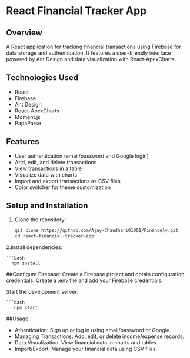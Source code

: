 # React Financial Tracker App

## Overview
A React application for tracking financial transactions using Firebase for data storage and authentication. It features a user-friendly interface powered by Ant Design and data visualization with React-ApexCharts.

## Technologies Used
- React
- Firebase
- Ant Design
- React-ApexCharts
- Moment.js
- PapaParse

## Features
- User authentication (email/password and Google login)
- Add, edit, and delete transactions
- View transactions in a table
- Visualize data with charts
- Import and export transactions as CSV files
- Color switcher for theme customization

## Setup and Installation
1. Clone the repository:
   ```bash
   git clone https://github.com/Ajay-Chaudhari01001/Financely.git
   cd react-financial-tracker-app
2.Install dependencies:

    ```bash
      npm install
      
##Configure Firebase:
Create a Firebase project and obtain configuration credentials.
Create a .env file and add your Firebase credentials.

Start the development server:

    ```bash
       npm start

       
##Usage
- Athentication: Sign up or log in using email/password or Google.
- Managing Transactions: Add, edit, or delete income/expense records.
- Data Visualization: View financial data in charts and tables.
- Import/Export: Manage your financial data using CSV files.




